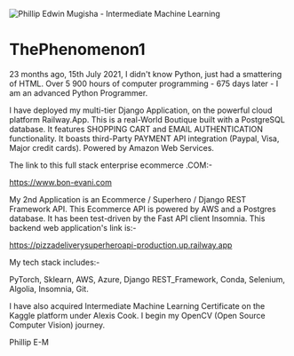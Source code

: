 ![Phillip Edwin Mugisha - Intermediate Machine Learning](https://user-images.githubusercontent.com/96743401/228430592-a377e017-2ef0-4947-94cb-5f36ffd35e50.png)
# ThePhenomenon1

23 months ago, 15th July 2021, I didn't know Python, just had a smattering of HTML.
Over 5 900 hours of computer programming - 675 days later - I am an advanced Python Programmer.

I have deployed my multi-tier Django Application, on the powerful cloud platform Railway.App. 
This is a real-World Boutique built with a PostgreSQL database. It features SHOPPING CART and EMAIL AUTHENTICATION functionality.
It boasts third-Party PAYMENT API integration (Paypal, Visa, Major credit cards). Powered by Amazon Web Services.

The link to this full stack enterprise ecommerce .COM:-

https://www.bon-evani.com


My 2nd Application is an Ecommerce / Superhero / Django REST Framework API. 
This Ecommerce API is powered by AWS and a Postgres database. It has been test-driven by the Fast API client Insomnia.
This backend web application's link is:-

https://pizzadeliverysuperheroapi-production.up.railway.app

My tech stack includes:-

PyTorch,
Sklearn,
AWS,
Azure,
Django REST_Framework,
Conda,
Selenium,
Algolia,
Insomnia,
Git.

I have also acquired Intermediate Machine Learning Certificate on the Kaggle platform under Alexis Cook. I begin my OpenCV (Open Source Computer Vision) journey.

Phillip E-M
